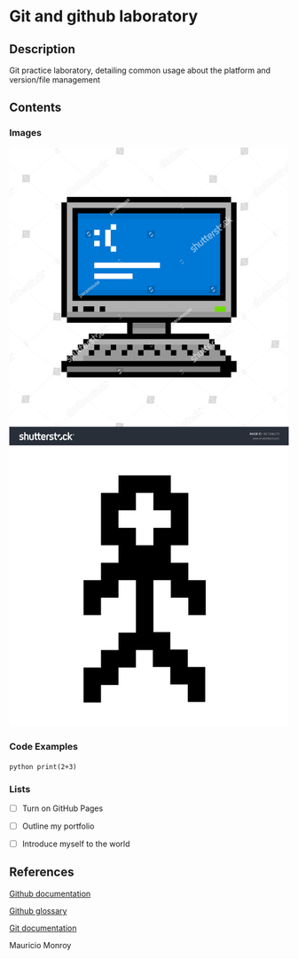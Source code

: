 # Git and github laboratory
<h2>Description </h2>
Git practice laboratory, detailing common usage about the platform and version/file management

<h2>Contents </h2>
<h3>Images</h3>

![Old Computer Image.](/OldComputerPixel.jpg)
![Activity 4 Image.](/stickman.png)

<h3>Code Examples </h3>

```python print(2+3)```

<h3>Lists</h3>

- [ ] Turn on GitHub Pages
- [ ] Outline my portfolio
- [ ] Introduce myself to the world


<h2>References </h2>

[Github documentation](https://docs.github.com/en)

[Github glossary](https://docs.github.com/en/get-started/learning-about-github/github-glossary)

[Git documentation](https://git-scm.com/doc)


Mauricio Monroy
